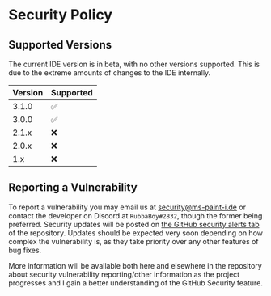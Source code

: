 # Security Policy

## Supported Versions

The current IDE version is in beta, with no other versions supported. This is due to the extreme amounts of changes to the IDE internally.

| Version     | Supported |
| ----------- | --------- |
| 3.1.0       |  :white_check_mark:  |
| 3.0.0       |  :white_check_mark:  |
| 2.1.x       | :x:       |
| 2.0.x       | :x:       |
| 1.x         | :x:       |

## Reporting a Vulnerability

To report a vulnerability you may email us at security@ms-paint-i.de or contact the developer on Discord at `RubbaBoy#2832`, though the former being preferred. Security updates will be posted on [the GitHub security alerts tab](https://github.com/MSPaintIDE/MSPaintIDE/security/advisories) of the repository. Updates should be expected very soon depending on how complex the vulnerability is, as they take priority over any other features of bug fixes.

More information will be available both here and elsewhere in the repository about security vulnerability reporting/other information as the project progresses and I gain a better understanding of the GitHub Security feature.